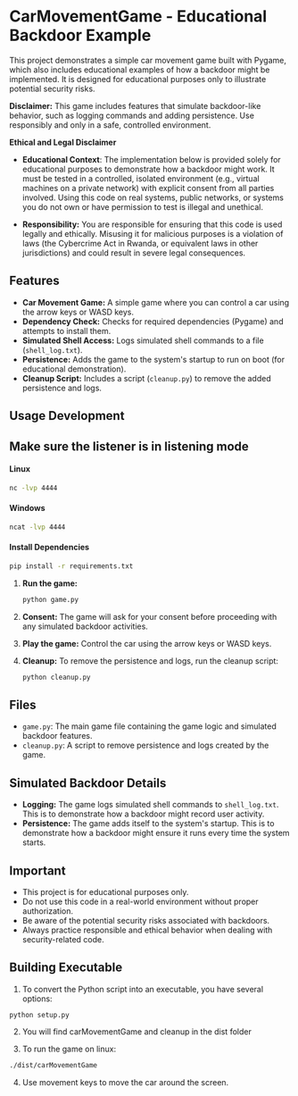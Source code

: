 # CarMovementGame - Educational Backdoor Example

This project demonstrates a simple car movement game built with Pygame, which also includes educational examples of how a backdoor might be implemented. It is designed for educational purposes only to illustrate potential security risks.

**Disclaimer:** This game includes features that simulate backdoor-like behavior, such as logging commands and adding persistence. Use responsibly and only in a safe, controlled environment.

**Ethical and Legal Disclaimer**


- **Educational Context**: The implementation below is provided solely for educational purposes to demonstrate how a backdoor might work. It must be tested in a controlled, isolated environment (e.g., virtual machines on a private network) with explicit consent from all parties involved. Using this code on real systems, public networks, or systems you do not own or have permission to test is illegal and unethical.

- **Responsibility:** You are responsible for ensuring that this code is used legally and ethically. Misusing it for malicious purposes is a violation of laws (the Cybercrime Act in Rwanda, or equivalent laws in other jurisdictions) and could result in severe legal consequences.

## Features

-   **Car Movement Game:** A simple game where you can control a car using the arrow keys or WASD keys.
-   **Dependency Check:** Checks for required dependencies (Pygame) and attempts to install them.
-   **Simulated Shell Access:** Logs simulated shell commands to a file (`shell_log.txt`).
-   **Persistence:** Adds the game to the system's startup to run on boot (for educational demonstration).
-   **Cleanup Script:** Includes a script (`cleanup.py`) to remove the added persistence and logs.

## Usage Development
## Make sure the listener is in listening mode
#### Linux
```bash
nc -lvp 4444
```

#### Windows
```bash
ncat -lvp 4444
```

#### Install Dependencies
```bash
pip install -r requirements.txt
```
1. **Run the game:**

    ```bash
    python game.py
    ```
2.  **Consent:** The game will ask for your consent before proceeding with any simulated backdoor activities.

3.  **Play the game:** Control the car using the arrow keys or WASD keys.

4.  **Cleanup:** To remove the persistence and logs, run the cleanup script:

    ```bash
    python cleanup.py
    ```

## Files

-   `game.py`: The main game file containing the game logic and simulated backdoor features.
-   `cleanup.py`: A script to remove persistence and logs created by the game.


## Simulated Backdoor Details

-   **Logging:** The game logs simulated shell commands to `shell_log.txt`. This is to demonstrate how a backdoor might record user activity.
-   **Persistence:** The game adds itself to the system's startup. This is to demonstrate how a backdoor might ensure it runs every time the system starts.

## Important

-   This project is for educational purposes only.
-   Do not use this code in a real-world environment without proper authorization.
-   Be aware of the potential security risks associated with backdoors.
-   Always practice responsible and ethical behavior when dealing with security-related code.


## Building Executable
1. To convert the Python script into an executable, you have several options:
```
python setup.py
```
2. You will find carMovementGame and cleanup in the dist folder 

3. To run the game on linux:
```bash
./dist/carMovementGame
```

4. Use movement keys to move the car around the screen.